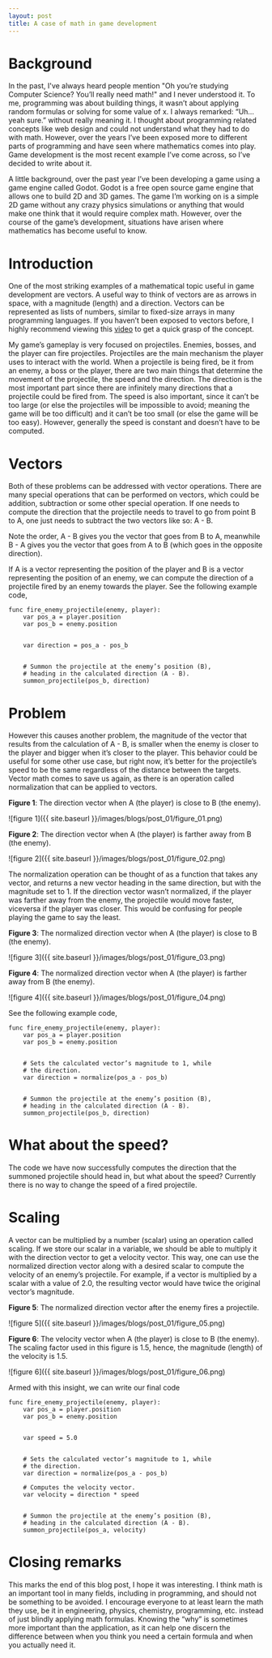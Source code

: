 ```yaml
---
layout: post
title: A case of math in game development
---
```


# Background
In the past, I've always heard people mention "Oh you’re studying Computer Science? You’ll really need math!" and I never understood it. To me, programming was about building things, it wasn’t about applying random formulas or solving for some value of x. I always remarked: “Uh… yeah sure.” without really meaning it. I thought about programming related concepts like web design and could not understand what they had to do with math. However, over the years I’ve been exposed more to different parts of programming and have seen where mathematics comes into play. Game development is the most recent example I’ve come across, so I’ve decided to write about it.

A little background, over the past year I’ve been developing a game using a game engine called Godot. Godot is a free open source game engine that allows one to build 2D and 3D games. The game I’m working on is a simple 2D game without any crazy physics simulations or anything that would make one think that it would require complex math. However, over the course of the game’s development, situations have arisen where mathematics has become useful to know.

# Introduction
One of the most striking examples of a mathematical topic useful in game development are vectors. A useful way to think of vectors are as arrows in space, with a magnitude (length) and a direction. Vectors can be represented as lists of numbers, similar to fixed-size arrays in many programming languages. If you haven’t been exposed to vectors before, I highly recommend viewing this [video](https://www.youtube.com/watch?v=wXI9_olSrqo) to get a quick grasp of the concept.

My game’s gameplay is very focused on projectiles. Enemies, bosses, and the player can fire projectiles. Projectiles are the main mechanism the player uses to interact with the world.  When a projectile is being fired, be it from an enemy, a boss or the player, there are two main things that determine the movement of the projectile, the speed and the direction. The direction is the most important part since there are infinitely many directions that a projectile could be fired from. The speed is also important, since it can’t be too large (or else the projectiles will be impossible to avoid; meaning the game will be too difficult) and it can’t be too small (or else the game will be too easy). However, generally the speed is constant and doesn’t have to be computed.

# Vectors
Both of these problems can be addressed with vector operations. There are many special operations that can be performed on vectors, which could be addition, subtraction or some other special operation. If one needs to compute the direction that the projectile needs to travel to go from point B to A, one just needs to subtract the two vectors like so: A - B.

Note the order, A - B gives you the vector that goes from B to A, meanwhile B - A gives you the vector that goes from A to B (which goes in the opposite direction). 

If A is a vector representing the position of the player and B is a vector representing the position of an enemy, we can compute the direction of a projectile fired by an enemy towards the player. See the following example code,

```gdscript
func fire_enemy_projectile(enemy, player):
    var pos_a = player.position
    var pos_b = enemy.position


    var direction = pos_a - pos_b


    # Summon the projectile at the enemy’s position (B), 
    # heading in the calculated direction (A - B).
    summon_projectile(pos_b, direction)
```
# Problem
However this causes another problem, the magnitude of the vector that results from the calculation of A - B, is smaller when the enemy is closer to the player and bigger when it’s closer to the player. This behavior could be useful for some other use case, but right now, it’s better for the projectile’s speed to be the same regardless of the distance between the targets. Vector math comes to save us again, as there is an operation called normalization that can be applied to vectors.

**Figure 1**: The direction vector when A (the player) is close to B (the enemy).

![figure 1]({{ site.baseurl }}/images/blogs/post_01/figure_01.png)

**Figure 2**: The direction vector when A (the player) is farther away from B (the enemy).

![figure 2]({{ site.baseurl }}/images/blogs/post_01/figure_02.png)

The normalization operation can be thought of as a function that takes any vector, and returns a new vector heading in the same direction, but with the magnitude set to 1. If the direction vector wasn’t normalized, if the player was farther away from the enemy, the projectile would move faster, viceversa if the player was closer. This would be confusing for people playing the game to say the least. 

**Figure 3**: The normalized direction vector when A (the player) is close to B (the enemy).

![figure 3]({{ site.baseurl }}/images/blogs/post_01/figure_03.png)

**Figure 4**: The normalized direction vector when A (the player) is farther away from B (the enemy).

![figure 4]({{ site.baseurl }}/images/blogs/post_01/figure_04.png)

See the following example code,

```gdscript
func fire_enemy_projectile(enemy, player):
    var pos_a = player.position
    var pos_b = enemy.position


    # Sets the calculated vector’s magnitude to 1, while 
    # the direction.
    var direction = normalize(pos_a - pos_b)


    # Summon the projectile at the enemy’s position (B), 
    # heading in the calculated direction (A - B).
    summon_projectile(pos_b, direction)
```

# What about the speed?
The code we have now successfully computes the direction that the summoned projectile should head in, but what about the speed? Currently there is no way to change the speed of a fired projectile. 

# Scaling
A vector can be multiplied by a number (scalar) using an operation called scaling. If we store our scalar in a variable, we should be able to multiply it with the direction vector to get a velocity vector. This way, one can use the normalized direction vector along with a desired scalar to compute the velocity of an enemy’s projectile. For example, if a vector is multiplied by a scalar with a value of 2.0, the resulting vector would have twice the original vector’s magnitude. 

**Figure 5**: The normalized direction vector after the enemy fires a projectile.

![figure 5]({{ site.baseurl }}/images/blogs/post_01/figure_05.png)

**Figure 6**: The velocity vector when A (the player) is close to B (the enemy). The scaling factor used in this figure is 1.5, hence, the magnitude (length) of the velocity is 1.5.

![figure 6]({{ site.baseurl }}/images/blogs/post_01/figure_06.png)

Armed with this insight, we can write our final code

```gdscript
func fire_enemy_projectile(enemy, player):
    var pos_a = player.position
    var pos_b = enemy.position


    var speed = 5.0


    # Sets the calculated vector’s magnitude to 1, while 
    # the direction.
    var direction = normalize(pos_a - pos_b)
    
    # Computes the velocity vector.
    var velocity = direction * speed


    # Summon the projectile at the enemy’s position (B), 
    # heading in the calculated direction (A - B).
    summon_projectile(pos_a, velocity)
```

# Closing remarks
This marks the end of this blog post, I hope it was interesting. I think math is an important tool in many fields, including in programming, and should not be something to be avoided. I encourage everyone to at least learn the math they use, be it in engineering, physics, chemistry, programming, etc. instead of just blindly applying math formulas. Knowing the “why” is sometimes more important than the application, as it can help one discern the difference between when you think you need a certain formula and when you actually need it.

